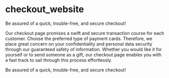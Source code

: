 # checkout_website
Be assured of a quick, trouble-free, and secure checkout!



Our checkout page promises a swift and secure transaction course for each customer. Choose the preferred type of payment cards. Therefore, we place great concern on your confidentiality and personal data security through our guaranteed safety of information. Whether you would like it for yourself or to send someone as a gift, our checkout page enables you with a fast track to sail through this process effortlessly.

Be assured of a quick, trouble-free, and secure checkout!
